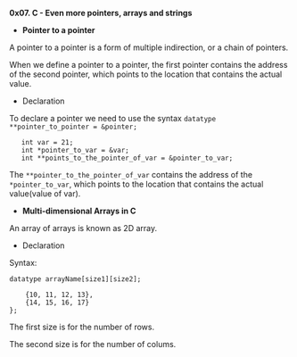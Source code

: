 **0x07. C - Even more pointers, arrays and strings**

 - __Pointer to a pointer__

A pointer to a pointer is a form of multiple indirection, or a chain of pointers.

When we define a pointer to a pointer, the first pointer contains the address of the second pointer, which points to the location that contains the actual value.

- Declaration

To declare a pointer we need to use the syntax ```datatype **pointer_to_pointer = &pointer;```

```
   int var = 21;
   int *pointer_to_var = &var;
   int **points_to_the_pointer_of_var = &pointer_to_var;
```
The ```**pointer_to_the_pointer_of_var``` contains the address of the ```*pointer_to_var```, which points to the location that contains the actual value(value of var).

 - __Multi-dimensional Arrays in C__

An array of arrays is known as 2D array.

- Declaration

Syntax:

```datatype arrayName[size1][size2];```

```int arr[2][4] = {
    {10, 11, 12, 13},
    {14, 15, 16, 17}
};
```

The first size is for the number of rows.

The second size is for the number of colums.